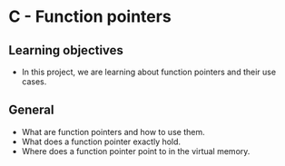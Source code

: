 # C - Function pointers

## Learning objectives
- In this project, we are learning about function pointers and their use cases.

## General
- What are function pointers and how to use them.
- What does a function pointer exactly hold.
- Where does a function pointer point to in the virtual memory.
